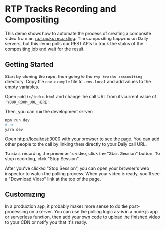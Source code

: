 # RTP Tracks Recording and Compositing

This demo shows how to automate the process of creating a composite video from an [rtp tracks recording](https://www.daily.co/blog/daily-co-api-server-side-rtp-tracks-recording/). The compositing happens on Daily servers, but this demo polls our REST APIs to track the status of the compositing job and wait for the result.

## Getting Started

Start by cloning the repo, then going to the `rtp-tracks-compositing` directory. Copy the `env.example` file to `.env.local` and add values to the empty variables.

Open `public/index.html` and change the call URL from its current value of `'YOUR_ROOM_URL_HERE'`.

Then, you can run the development server:

```bash
npm run dev
# or
yarn dev
```

Open [http://localhost:3000](http://localhost:3000) with your browser to see the page. You can add other people to the call by linking them directly to your Daily call URL.

To start recording the presenter's video, click the "Start Session" button. To stop recording, click "Stop Session".

After you've clicked "Stop Session", you can open your browser's web inspector to watch the polling process. When your video is ready, you'll see a "Download Video" link at the top of the page.

## Customizing

In a production app, it probably makes more sense to do the post-processing on a server. You can use the polling logic as-is in a node.js app or serverless function, then add your own code to upload the finished video to your CDN or notify you that it's ready.
